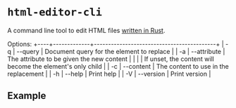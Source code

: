 # `html-editor-cli`

A command line tool to edit HTML files [written in Rust](https://github.com/mothepro/html-editor-cli).

Options:
+----+-------------+-------------------------------------------+
| -q | --query     | Document query for the element to replace |
| -a | --attribute | The attribute to be given the new content |
|    |             | If unset, the content will become the element's only child |
| -c | --content   | The content to use in the replacement     |
| -h | --help      | Print help                                |
| -V | --version   | Print version                             |


## Example


